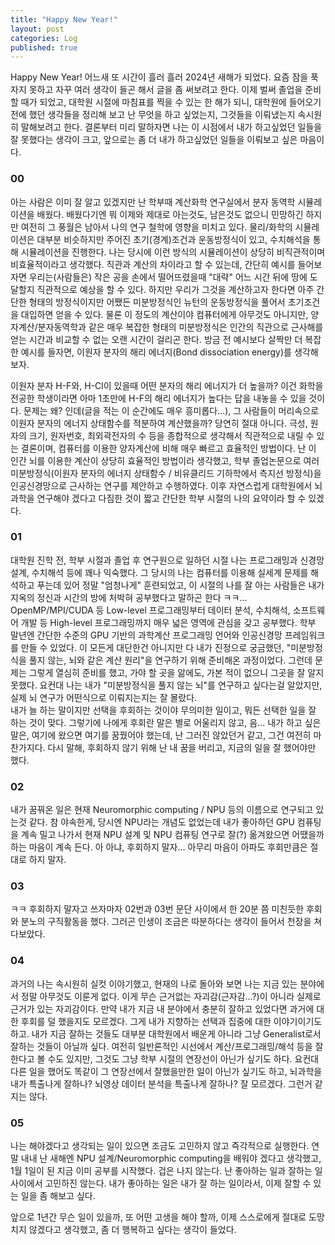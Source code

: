 ```yaml
---
title: "Happy New Year!"
layout: post
categories: Log
published: true
---
```


Happy New Year! 어느새 또 시간이 흘러 흘러 2024년 새해가 되었다. 요즘 잠을 푹 자지 못하고 자꾸 여러 생각이 들곤 해서 글을 좀 써보려고 한다. 
이제 벌써 졸업을 준비할 때가 되었고, 대학원 시절에 마침표를 찍을 수 있는 한 해가 되니, 
대학원에 들어오기 전에 했던 생각들을 정리해 보고 난 무엇을 하고 싶었는지, 그것들을 이뤄냈는지 속시원히 말해보려고 한다. 
결론부터 미리 말하자면 나는 이 시점에서 내가 하고싶었던 일들을 잘 못했다는 생각이 크고, 앞으로는 좀 더 내가 하고싶었던 일들을 이뤄보고 싶은 마음이다.

### 00
아는 사람은 이미 잘 알고 있겠지만 난 학부때 계산화학 연구실에서 분자 동역학 시뮬레이션을 배웠다. 
배웠다기엔 뭐 이제와 제대로 아는것도, 남은것도 없으니 민망하긴 하지만 여전히 그 풍월은 남아서 나의 연구 철학에 영향을 미치고 있다.
물리/화학의 시뮬레이션은 대부분 비슷하지만 주어진 초기(경계)조건과 운동방정식이 있고, 수치해석을 통해 시뮬레이션을 진행한다.
나는 당시에 이런 방식의 시뮬레이션이 상당히 비직관적이며 비효율적이라고 생각했다. 직관과 계산의 차이라고 할 수 있는데, 간단히 예시를 들어보자면 
우리는(사람들은) 작은 공을 손에서 떨어뜨렸을때 "대략" 어느 시간 뒤에 땅에 도달할지 직관적으로 예상을 할 수 있다. 하지만 우리가 그것을 계산하고자 한다면 
아주 간단한 형태의 방정식이지만 어쨌든 미분방정식인 뉴턴의 운동방정식을 풀어서 초기조건을 대입하면 얻을 수 있다. 
물론 이 정도의 계산이야 컴퓨터에게 아무것도 아니지만, 양자계산/분자동역학과 같은 매우 복잡한 형태의 미분방정식은 인간의 직관으로 근사해를 얻는 시간과 비교할 수 없는 오랜 시간이 걸리곤 한다.
방금 전 예시보다 살짝만 더 복잡한 예시를 들자면, 이원자 분자의 해리 에너지(Bond dissociation energy)를 생각해 보자.

이원자 분자 H-F와, H-Cl이 있을때 어떤 분자의 해리 에너지가 더 높을까? 이건 화학을 전공한 학생이라면 아마 1초만에 H-F의 해리 에너지가 높다는 답을 내놓을 수 있을 것이다. 
문제는 왜? 인데(글을 적는 이 순간에도 매우 흥미롭다...), 그 사람들이 머리속으로 이원자 분자의 에너지 상태함수를 적분하여 계산했을까? 당연히 절대 아니다. 
극성, 원자의 크기, 원자번호, 최외곽전자의 수 등을 종합적으로 생각해서 직관적으로 내릴 수 있는 결론이며, 컴퓨터를 이용한 양자계산에 비해 매우 빠르고 효율적인 방법이다.
난 이 인간 뇌를 이용한 계산이 상당히 효율적인 방법이라 생각했고, 학부 졸업논문으로 여러 미분방정식(이원자 분자의 에너지 상태함수 / 비유클리드 기하학에서 측지선 방정식)을 인공신경망으로 근사하는 연구를 제안하고 수행하였다. 
이후 자연스럽게 대학원에서 뇌과학을 연구해야 겠다고 다짐한 것이 짧고 간단한 학부 시절의 나의 요약이라 할 수 있겠다.

### 01
대학원 진학 전, 학부 시절과 졸업 후 연구원으로 일하던 시절 나는 프로그래밍과 신경망 설계, 수치해석 등에 꽤나 익숙했다.
그 당시의 나는 컴퓨터를 이용해 실세계 문제를 해석하고 푸는데 있어 정말 "엄청나게" 훈련되었고, 이 시절의 나를 잘 아는 사람들은 내가 지옥의 정신과 시간의 방에 처박혀 공부했다고 말하곤 한다 ㅋㅋ...
OpenMP/MPI/CUDA 등 Low-level 프로그래밍부터 데이터 분석, 수치해석, 소프트웨어 개발 등 High-level 프로그래밍까지 매우 넓은 영역에 관심을 갖고 공부했다.
학부 말년엔 간단한 수준의 GPU 기반의 과학계산 프로그래밍 언어와 인공신경망 프레임워크를 만들 수 있었다.
이 모든게 대단한건 아니지만 다 내가 진정으로 궁금했던, "미분방정식을 풀지 않는, 뇌와 같은 계산 원리"을 연구하기 위해 준비해온 과정이었다. 
그런데 문제는 그렇게 열심히 준비를 했고, 가야 할 곳을 앎에도, 가본 적이 없으니 그곳을 잘 알지 못했다. 
요컨대 나는 내가 "미분방정식을 풀지 않는 뇌"를 연구하고 싶다는걸 알았지만, 실제 뇌 연구가 어떤식으로 이뤄지는지는 잘 몰랐다.  
내가 늘 하는 말이지만 선택을 후회하는 것이야 무의미한 일이고, 뭐든 선택한 일을 잘 하는 것이 맞다. 
그렇기에 나에게 후회란 말은 별로 어울리지 않고, 음... 내가 하고 싶은 말은, 여기에 왔으면 여기를 꿈꿨어야 했는데, 난 그러진 않았던거 같고, 그건 여전히 마찬가지다.
다시 말해, 후회하지 않기 위해 난 내 꿈을 버리고, 지금의 일을 잘 했어야만 했다.

### 02
내가 꿈꿔온 일은 현재 Neuromorphic computing / NPU 등의 이름으로 연구되고 있는것 같다. 
참 야속한게, 당시엔 NPU라는 개념도 없었는데 내가 좋아하던 GPU 컴퓨팅을 계속 밀고 나가서 현재 NPU 설계 및 NPU 컴퓨팅 연구로 잘(?) 옮겨왔으면 어땠을까 하는 마음이 계속 든다.
아 아냐, 후회하지 말자... 아무리 마음이 아파도 후회만큼은 절대로 하지 말자.

### 03
ㅋㅋ 후회하지 말자고 쓰자마자 02번과 03번 문단 사이에서 한 20분 쯤 미친듯한 후회와 분노의 구직활동을 했다. 그러곤 인생이 조금은 따분하다는 생각이 들어서 천장을 쳐다보았다.

### 04
과거의 나는 속시원히 실컷 이야기했고, 현재의 나로 돌아와 보면 나는 지금 있는 분야에서 정말 아무것도 이룬게 없다. 
이게 무슨 근거없는 자괴감(근자감...?)이 아니라 실제로 근거가 있는 자괴감이다. 
만약 내가 지금 내 분야에서 충분히 잘하고 있었다면 과거에 대한 후회를 덜 했을지도 모르겠다. 그게 내가 지향하는 선택과 집중에 대한 이야기이기도 하고.
내가 지금 잘하는 것들도 대부분 대학원에서 배운게 아니라 그냥 Generalist로서 잘하는 것들이 아닐까 싶다. 
여전히 일반론적인 시선에서 계산/프로그래밍/해석 등을 잘 한다고 볼 수도 있지만, 그것도 그냥 학부 시절의 연장선이 아닌가 싶기도 하다.
요컨대 다른 일을 했어도 똑같이 그 연장선에서 잘했을만한 일이 아닌가 싶기도 하고,
뇌과학을 내가 특출나게 잘하나? 뇌영상 데이터 분석을 특출나게 잘하나? 잘 모르겠다. 그런거 같지는 않다. 

### 05
나는 해야겠다고 생각되는 일이 있으면 조금도 고민하지 않고 즉각적으로 실행한다.
연말 내내 난 새해엔 NPU 설계/Neuromorphic computing을 배워야 겠다고 생각했고, 1월 1일이 된 지금 이미 공부를 시작했다. 겁은 나지 않는다.
난 좋아하는 일과 잘하는 일 사이에서 고민하진 않는다. 내가 좋아하는 일은 내가 잘 하는 일이라서, 이제 잘할 수 있는 일을 좀 해보고 싶다. 

앞으로 1년간 무슨 일이 있을까, 또 어떤 고생을 해야 할까, 이제 스스로에게 절대로 도망치지 않겠다고 생각했고, 좀 더 행복하고 싶다는 생각이 들었다.

